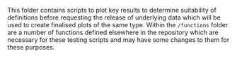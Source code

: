 This folder contains scripts to plot key results to determine suitability of definitions before requesting the release of underlying data which will be used to create finalised plots of the same type. Within the `/functions` folder are a number of functions defined elsewhere in the repository which are necessary for these testing scripts and may have some changes to them for these purposes.
